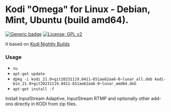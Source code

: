 # Kodi "Omega" for Linux - Debian, Mint, Ubuntu (build amd64). 
[![Generic badge](https://img.shields.io/badge/Platform-LINUX-<COLOR>.svg)](https://kodi.tv/) [![License: GPL v2](https://img.shields.io/badge/License-GPL_v2-blue.svg)](https://www.gnu.org/licenses/old-licenses/gpl-2.0.html)

It based on [Kodi Nightly Builds](https://launchpad.net/~team-xbmc/+archive/ubuntu/xbmc-nightly)

### Usage
- ` su `
- `apt-get update`
- `dpkg -i kodi_21.0+git20231119.0411-651ae62aa6-0~lunar_all.deb kodi-bin_21.0+git20231119.0411-651ae62aa6-0~lunar_amd64.deb `
- `apt-get install -f `

Install InputStream Adaptive, InputStream RTMP and optionally other add-ons directly in KODI from zip files.
